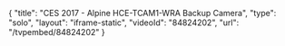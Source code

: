 {
    "title": "CES 2017 - Alpine HCE-TCAM1-WRA Backup Camera",
    "type": "solo",
    "layout": "iframe-static",
    "videoId": "84824202",
    "url": "\/tvpembed\/84824202"
}